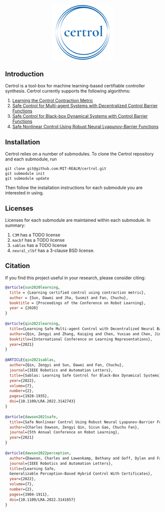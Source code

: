 <div align="center">
    <img src="resources/logo.png" width="200"/>
</div>

## Introduction

Certrol is a tool-box for machine learning-based certifiable controller synthesis. Certrol currently supports the following algorithms:

1. [Learning the Control Contraction Metric](./C3M)
2. [Safe Control for Multi-agent Systems with Decentralized Control Barrier Functions](./macbf)
3. [Safe Control for Black-box Dynamical Systems with Control Barrier Functions](./sablas)
4. [Safe Nonlinear Control Using Robust Neural Lyapunov-Barrier Functions](./neural_clbf)

## Installation

Certrol relies on a number of submodules. To clone the Certrol repository and each submodule, run
```
git clone git@github.com:MIT-REALM/certrol.git
git submodule init
git submodule update
```

Then follow the installation instructions for each submodule you are interested in using.

## Licenses

Licenses for each submodule are maintained within each submodule. In summary:

1. `C3M` has a TODO license
2. `macbf` has a TODO license
3. `sablas` has a TODO license
4. `neural_clbf` has a 3-clause BSD license.

## Citation

If you find this project useful in your research, please consider citing:

```bibtex
@article{sun2020learning,
  title = {Learning certified control using contraction metric},
  author = {Sun, Dawei and Jha, Susmit and Fan, Chuchu},
  booktitle = {Proceedings of the Conference on Robot Learning},
  year = {2020}
}

@article{qin2021learning,
  title={Learning Safe Multi-agent Control with Decentralized Neural Barrier Certificates },
  author={Qin, Zengyi and Zhang, Kaiqing and Chen, Yuxiao and Chen, Jingkai and Fan, Chuchu},
  booktitle={International Conference on Learning Representations},
  year={2021}
}

@ARTICLE{qin2021sablas,
  author={Qin, Zengyi and Sun, Dawei and Fan, Chuchu},
  journal={IEEE Robotics and Automation Letters},
  title={Sablas: Learning Safe Control for Black-Box Dynamical Systems},
  year={2022},
  volume={7},
  number={2},
  pages={1928-1935},
  doi={10.1109/LRA.2022.3142743}
}

@article{dawson2021safe,
  title={Safe Nonlinear Control Using Robust Neural Lyapunov-Barrier Functions},
  author={Charles Dawson, Zengyi Qin, Sicun Gao, Chuchu Fan},
  journal={5th Annual Conference on Robot Learning},
  year={2021}
}

@article{dawson2022perception,
  author={Dawson, Charles and Lowenkamp, Bethany and Goff, Dylan and Fan, Chuchu},
  journal={IEEE Robotics and Automation Letters},
  title={Learning Safe,
  Generalizable Perception-Based Hybrid Control With Certificates},
  year={2022},
  volume={7},
  number={2},
  pages={1904-1911},
  doi={10.1109/LRA.2022.3141657}
}
```
